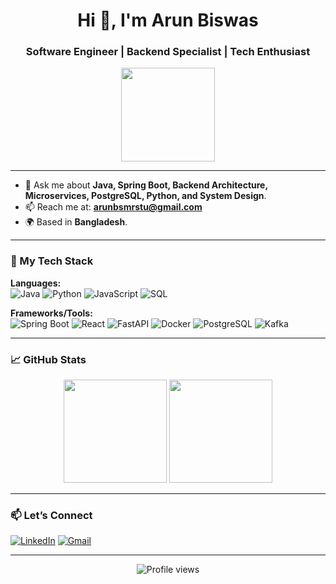 <!-- Profile README for Arun Biswas -->

<h1 align="center">Hi 👋, I'm Arun Biswas</h1>
<h3 align="center">Software Engineer | Backend Specialist | Tech Enthusiast</h3>

<p align="center">
  <img src="https://media.giphy.com/media/L8K62iTDkzGX6/giphy.gif" width="150"/>
</p>

---
- 💬 Ask me about **Java, Spring Boot, Backend Architecture, Microservices, PostgreSQL, Python, and System Design**.
- 📫 Reach me at: **arunbsmrstu@gmail.com**
- 🌍 Based in **Bangladesh**.

---

### 🚀 My Tech Stack

**Languages:**  
![Java](https://img.shields.io/badge/Java-007396?style=flat&logo=java&logoColor=white)
![Python](https://img.shields.io/badge/Python-3776AB?style=flat&logo=python&logoColor=white)
![JavaScript](https://img.shields.io/badge/JavaScript-F7DF1E?style=flat&logo=javascript&logoColor=black)
![SQL](https://img.shields.io/badge/SQL-4479A1?style=flat&logo=postgresql&logoColor=white)

**Frameworks/Tools:**  
![Spring Boot](https://img.shields.io/badge/Spring_Boot-6DB33F?style=flat&logo=spring-boot&logoColor=white)
![React](https://img.shields.io/badge/React-20232A?style=flat&logo=react&logoColor=61DAFB)
![FastAPI](https://img.shields.io/badge/FastAPI-009688?style=flat&logo=fastapi&logoColor=white)
![Docker](https://img.shields.io/badge/Docker-2496ED?style=flat&logo=docker&logoColor=white)
![PostgreSQL](https://img.shields.io/badge/PostgreSQL-316192?style=flat&logo=postgresql&logoColor=white)
![Kafka](https://img.shields.io/badge/Apache_Kafka-231F20?style=flat&logo=apache-kafka&logoColor=white)

---

### 📈 GitHub Stats

<p align="center">
  <img src="https://github-readme-stats.vercel.app/api?username=arunbsmrstu&show_icons=true&theme=github_dark&count_private=true" height="165" />
  <img src="https://github-readme-stats.vercel.app/api/top-langs/?username=arunbsmrstu&layout=compact&theme=github_dark" height="165"/>
</p>

---


### 📫 Let’s Connect

[![LinkedIn](https://img.shields.io/badge/LinkedIn-blue?logo=linkedin&style=flat&logoColor=white)](https://www.linkedin.com/in/arunbsmrstu)
[![Gmail](https://img.shields.io/badge/Gmail-D14836?logo=gmail&logoColor=white)](mailto:arunbsmrstu@gmail.com)

---

<p align="center">
  <img src="https://komarev.com/ghpvc/?username=arunbsmrstu&style=flat-square&color=blue" alt="Profile views"/>
</p>
